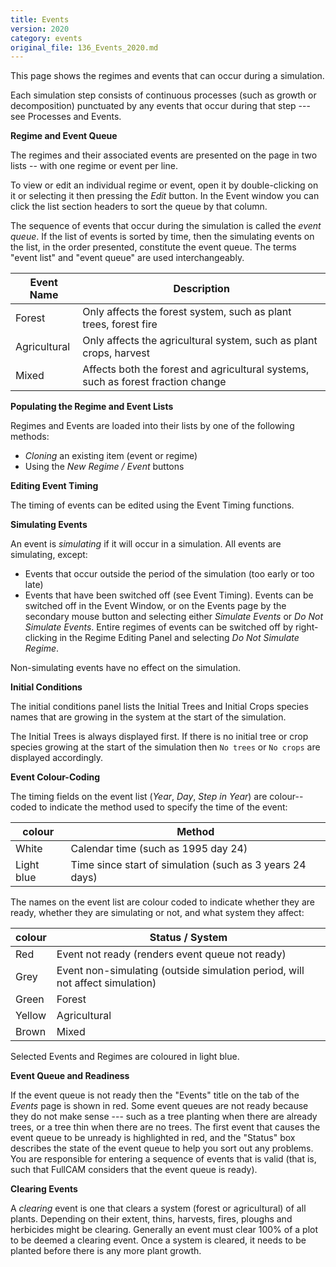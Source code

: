```yaml
---
title: Events
version: 2020
category: events
original_file: 136_Events_2020.md
---
```


This page shows the regimes and events that can occur during a
simulation.

Each simulation step consists of continuous processes (such as growth or
decomposition) punctuated by any events that occur during that step ---
see Processes and Events.

**Regime and Event Queue**

The regimes and their associated events are presented on the page in two
lists -- with one regime or event per line.

To view or edit an individual regime or event, open it by
double-clicking on it or selecting it then pressing the *Edit* button.
In the Event window you can click the list section headers to sort the
queue by that column.

The sequence of events that occur during the simulation is called the
*event queue*. If the list of events is sorted by time, then the
simulating events on the list, in the order presented, constitute the
event queue. The terms "event list" and "event queue" are used
interchangeably.

| Event Name   | Description                                                                      |
|--------------|----------------------------------------------------------------------------------|
| Forest       | Only affects the forest system, such as plant trees, forest fire                 |
| Agricultural | Only affects the agricultural system, such as plant crops, harvest               |
| Mixed        | Affects both the forest and agricultural systems, such as forest fraction change |

**Populating the Regime and Event Lists**

Regimes and Events are loaded into their lists by one of the following
methods:

- *Cloning* an existing item (event or regime)
- Using the *New Regime / Event* buttons

**Editing Event Timing**

The timing of events can be edited using the Event
Timing functions.

**Simulating Events**

An event is *simulating* if it will occur in a simulation. All events
are simulating, except:

- Events that occur outside the period of the simulation (too early or
  too late)
- Events that have been switched off (see Event
  Timing). Events can be switched off in the
  Event Window, or on the Events page by the
  secondary mouse button and selecting either *Simulate Events* or *Do
  Not Simulate Events*. Entire regimes of events can be switched off by
  right-clicking in the Regime Editing Panel and selecting *Do Not
  Simulate Regime*.

Non-simulating events have no effect on the simulation.

**Initial Conditions**

The initial conditions panel lists the Initial
Trees and Initial
Crops species names that are growing in the
system at the start of the simulation.

The Initial Trees is always displayed first.
If there is no initial tree or crop species growing at the start of the
simulation then `No trees` or `No crops` are displayed accordingly.

**Event Colour-Coding**

The timing fields on the event list (*Year*, *Day*, *Step in Year*) are
colour--coded to indicate the method used to specify the time of the
event:

| colour     | Method                                                                   |
|------------|--------------------------------------------------------------------------|
| White      | Calendar time (such as 1995 day 24)                                      |
| Light blue | Time since start of simulation (such as 3 years 24 days)                 |

The names on the event list are colour coded to indicate whether they
are ready, whether they are simulating or not, and what system they
affect:

| colour | Status / System                                                              |
|--------|------------------------------------------------------------------------------|
| Red    | Event not ready (renders event queue not ready)                              |
| Grey   | Event non-simulating (outside simulation period, will not affect simulation) |
| Green  | Forest                                                                       |
| Yellow | Agricultural                                                                 |
| Brown  | Mixed                                                                        |

Selected Events and Regimes are coloured in light
blue.

**Event Queue and Readiness**

If the event queue is not ready then the "Events" title on the tab of
the *Events* page is shown in red. Some event queues are not ready
because they do not make sense --- such as a tree planting when there
are already trees, or a tree thin when there are no trees. The first
event that causes the event queue to be unready is highlighted in red,
and the "Status" box describes the state of the event queue to help you
sort out any problems. You are responsible for entering a sequence of
events that is valid (that is, such that FullCAM considers that the
event queue is ready).

**Clearing Events**

A *clearing* event is one that clears a system (forest or agricultural)
of all plants. Depending on their extent, thins, harvests, fires,
ploughs and herbicides might be clearing. Generally an event must clear
100% of a plot to be deemed a clearing event. Once a system is cleared,
it needs to be planted before there is any more plant growth.
